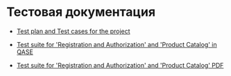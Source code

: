 # Тестовая документация

- [Test plan and Test cases for the project](https://docs.google.com/spreadsheets/d/1BixJ8F3j8PfGr_RSLe8gZikXAPDQkbQDUepR246rNpg/edit?gid=0#gid=0)

- [Test suite for 'Registration and Authorization' and 'Product Catalog' in QASE](https://app.qase.io/project/G10?author=319&previewMode=side&suite=89&tab=properties)

- [Test suite for 'Registration and Authorization' and 'Product Catalog' PDF](https://github.com/user-attachments/files/20026754/Test.suite.-.Lolita.Fedorishina.pdf)
